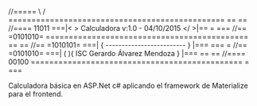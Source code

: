 //===== \ / =============================================== == ==
//==== 11011 ===|< > Calculadora v:1.0 - 04/10/2015 </ >|== = ===
//== =0101010= ============================================ == ==
//== =1010101= ===|    { ------------------------- }   |=== === =
//== =0101010= ===| ( ){ ISC Gerardo Álvarez Mendoza } |=== == ==
//==== 00100 ============================================== = ===

Calculadora básica en ASP.Net c# aplicando el framework de Materialize para el frontend.
